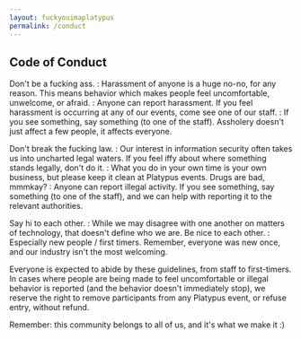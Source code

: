 ```yaml
---
layout: fuckyouimaplatypus
permalink: /conduct
---
```


## Code of Conduct

Don't be a fucking ass.
: Harassment of anyone is a huge no-no, for any reason. This means behavior which makes people feel uncomfortable, unwelcome, or afraid.
: Anyone can report harassment. If you feel harassment is occurring at any of our events, come see one of our staff.
: If you see something, say something (to one of the staff). Assholery doesn't just affect a few people, it affects everyone.

Don't break the fucking law.
: Our interest in information security often takes us into uncharted legal waters. If you feel iffy about where something stands legally, don't do it.
: What you do in your own time is your own business, but please keep it clean at Platypus events. Drugs are bad, mmmkay?
: Anyone can report illegal activity. If you see something, say something (to one of the staff), and we can help with reporting it to the relevant authorities.

Say hi to each other.
: While we may disagree with one another on matters of technology, that doesn't define who we are. Be nice to each other.
: Especially new people / first timers. Remember, everyone was new once, and our industry isn't the most welcoming.

Everyone is expected to abide by these guidelines, from staff to first-timers. In cases where people are being made to feel uncomfortable or illegal behavior is reported (and the behavior doesn't immediately stop), we reserve the right to remove participants from any Platypus event, or refuse entry, without refund.

Remember: this community belongs to all of us, and it's what we make it :)
